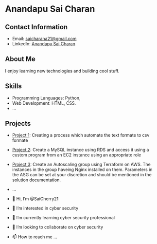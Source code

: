 # Anandapu Sai Charan

## Contact Information

- Email: saicharana21@gmail.com
- LinkedIn: [Anandapu Sai Charan](https://www.linkedin.com/in/anandapu-saicharan-660981191?original_referer=)

## About Me

I enjoy learning new technologies and building cool stuff.

## Skills

- Programming Languages: Python,
- Web Development: HTML, CSS.
- ...
## Projects

- [Project 1](https://github.com/SaiCherry21/AWS_S3-RDS_automation..git): Creating a process which automate the text formate to csv formate
- [Project 2](https://github.com/SaiCherry21/AWS_RDS_configuration.git): Create a MySQL instance using RDS and access it using a custom program from an EC2 instance using an appropriate role
- [Project 3](https://github.com/SaiCherry21/AWS_S3-RDS_automation..git): Create an Autoscaling group using Terraform on AWS. The instances in the group haveing Nginx installed on them. Parameters in the ASG can be set at your discretion and should be mentioned in the solution documentation.

- ...





- 👋 Hi, I’m @SaiCherry21
- 👀 I’m interested in cyber security
- 🌱 I’m currently learning cyber security professional
- 💞️ I’m looking to collaborate on cyber security
- 📫 How to reach me ...

<!---
SaiCherry21/SaiCherry21 is a ✨ special ✨ repository because its `README.md` (this file) appears on your GitHub profile.
You can click the Preview link to take a look at your changes.
--->
